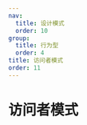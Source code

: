 ```yaml
---
nav:
  title: 设计模式
  order: 10
group:
  title: 行为型
  order: 4
title: 访问者模式
order: 11
---
```


# 访问者模式
